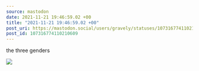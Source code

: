 ```yaml
---
source: mastodon
date: 2021-11-21 19:46:59.02 +00
title: "2021-11-21 19:46:59.02 +00"
post_uri: https://mastodon.social/users/gravely/statuses/107316774110210609
post_id: 107316774110210609
---
```

the three genders


![](/images/107316774034348128.png)

